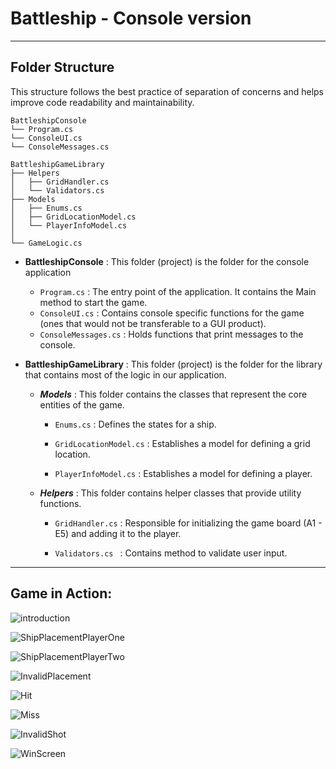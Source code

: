 # Battleship - Console version

---

## Folder Structure

This structure follows the best practice of separation of concerns and helps improve code readability and maintainability.


```
BattleshipConsole
└── Program.cs
└── ConsoleUI.cs
└── ConsoleMessages.cs

BattleshipGameLibrary
├── Helpers
│   ├── GridHandler.cs
│   └── Validators.cs 
├── Models
│   ├── Enums.cs
│   ├── GridLocationModel.cs
│   └── PlayerInfoModel.cs
│  
└── GameLogic.cs
```

- **BattleshipConsole** : This folder (project) is the folder for the console application

  - `Program.cs` : The entry point of the application. It contains the Main method to start the game.
  - `ConsoleUI.cs` : Contains console specific functions for the game (ones that would not be transferable to a GUI product).
  - `ConsoleMessages.cs` : Holds functions that print messages to the console.

- **BattleshipGameLibrary** : This folder (project) is the folder for the library that contains most of the logic in our application.

  - ***Models*** : This folder contains the classes that represent the core entities of the game.

    - `Enums.cs` : Defines the states for a ship.

    - `GridLocationModel.cs` : Establishes a model for defining a grid location.

    - `PlayerInfoModel.cs` : Establishes a model for defining a player.

  - ***Helpers*** : This folder contains helper classes that provide utility functions.

    - `GridHandler.cs` : Responsible for initializing the game board (A1 - E5) and adding it to the player.

    - `Validators.cs ` : Contains method to validate user input.

---

## Game in Action:

![introduction](https://github.com/Thesnowmanndev/CSharp-Education/blob/main/CSharp-Mastercourse/Applications/Console%20Applications/App%2026%20-%20Console%20Battleship%20Game/introduction.png?raw=true)

![ShipPlacementPlayerOne](https://github.com/Thesnowmanndev/CSharp-Education/blob/main/CSharp-Mastercourse/Applications/Console%20Applications/App%2026%20-%20Console%20Battleship%20Game/ShipPlacementPlayer1.png?raw=true)

![ShipPlacementPlayerTwo](https://github.com/Thesnowmanndev/CSharp-Education/blob/main/CSharp-Mastercourse/Applications/Console%20Applications/App%2026%20-%20Console%20Battleship%20Game/ShipPlacementPlayer2.png?raw=true)

![InvalidPlacement](https://github.com/Thesnowmanndev/CSharp-Education/blob/main/CSharp-Mastercourse/Applications/Console%20Applications/App%2026%20-%20Console%20Battleship%20Game/invalidPlacement.png?raw=true)

![Hit](https://github.com/Thesnowmanndev/CSharp-Education/blob/main/CSharp-Mastercourse/Applications/Console%20Applications/App%2026%20-%20Console%20Battleship%20Game/Hit.png?raw=true)

![Miss](https://github.com/Thesnowmanndev/CSharp-Education/blob/main/CSharp-Mastercourse/Applications/Console%20Applications/App%2026%20-%20Console%20Battleship%20Game/Miss.png?raw=true)

![InvalidShot](https://github.com/Thesnowmanndev/CSharp-Education/blob/main/CSharp-Mastercourse/Applications/Console%20Applications/App%2026%20-%20Console%20Battleship%20Game/InvalidShot.png?raw=true)

![WinScreen](https://github.com/Thesnowmanndev/CSharp-Education/blob/main/CSharp-Mastercourse/Applications/Console%20Applications/App%2026%20-%20Console%20Battleship%20Game/WinScreen.png?raw=true)